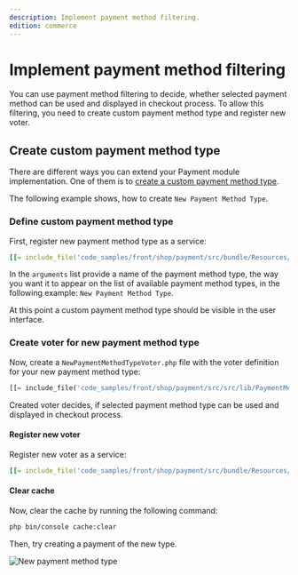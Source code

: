 ```yaml
---
description: Implement payment method filtering.
edition: commerce
---
```


# Implement payment method filtering

You can use payment method filtering to decide, whether selected payment method can be used and displayed in checkout process.
To allow this filtering, you need to create custom payment method type and register new voter.

## Create custom payment method type

There are different ways you can extend your Payment module implementation. 
One of them is to [create a custom payment method type](extend_payment.md). 

The following example shows, how to create `New Payment Method Type`.

### Define custom payment method type

First, register new payment method type as a service:

``` yaml
[[= include_file('code_samples/front/shop/payment/src/bundle/Resources/config/services/payment_method.yaml', 0, 10) =]]
```

In the `arguments` list provide a name of the payment method type, the way you want it to appear on the list of available payment method types, in the following example: `New Payment Method Type`.

At this point a custom payment method type should be visible in the user interface.

### Create voter for new payment method type

Now, create a `NewPaymentMethodTypeVoter.php` file with the voter definition for your new payment method type:

``` php
[[= include_file('code_samples/front/shop/payment/src/src/lib/PaymentMethod/Voter/NewPaymentMethodTypeVoter.php') =]]
```

Created voter decides, if selected payment method type can be used and displayed in checkout process.

#### Register new voter

Register new voter as a service:

``` yaml
[[= include_file('code_samples/front/shop/payment/src/bundle/Resources/config/services/payment_method.yaml', 11, 14) =]]
```

#### Clear cache

Now, clear the cache by running the following command:

``` bash
php bin/console cache:clear
```

Then, try creating a payment of the new type.

![New payment method type](new_payment_method_type.png "New payment method type")